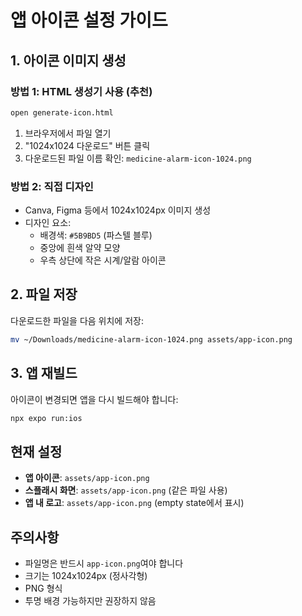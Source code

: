 # 앱 아이콘 설정 가이드

## 1. 아이콘 이미지 생성

### 방법 1: HTML 생성기 사용 (추천)
```bash
open generate-icon.html
```

1. 브라우저에서 파일 열기
2. "1024x1024 다운로드" 버튼 클릭
3. 다운로드된 파일 이름 확인: `medicine-alarm-icon-1024.png`

### 방법 2: 직접 디자인
- Canva, Figma 등에서 1024x1024px 이미지 생성
- 디자인 요소:
  - 배경색: `#5B9BD5` (파스텔 블루)
  - 중앙에 흰색 알약 모양
  - 우측 상단에 작은 시계/알람 아이콘

## 2. 파일 저장

다운로드한 파일을 다음 위치에 저장:
```bash
mv ~/Downloads/medicine-alarm-icon-1024.png assets/app-icon.png
```

## 3. 앱 재빌드

아이콘이 변경되면 앱을 다시 빌드해야 합니다:
```bash
npx expo run:ios
```

## 현재 설정

- **앱 아이콘**: `assets/app-icon.png`
- **스플래시 화면**: `assets/app-icon.png` (같은 파일 사용)
- **앱 내 로고**: `assets/app-icon.png` (empty state에서 표시)

## 주의사항

- 파일명은 반드시 `app-icon.png`여야 합니다
- 크기는 1024x1024px (정사각형)
- PNG 형식
- 투명 배경 가능하지만 권장하지 않음
